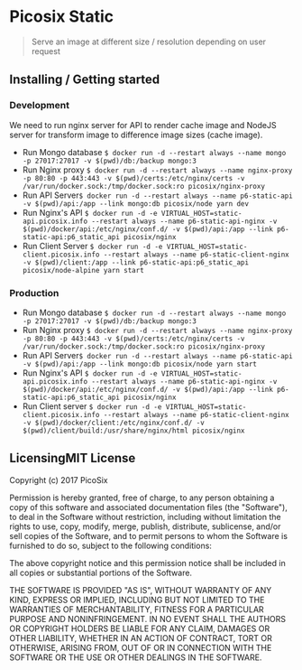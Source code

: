 # Picosix Static

> Serve an image at different size / resolution depending on user request

## Installing / Getting started

### Development

We need to run nginx server for API to render cache image and NodeJS server for transform image to difference image sizes (cache image).

* Run Mongo database `$ docker run -d --restart always --name mongo -p 27017:27017 -v $(pwd)/db:/backup mongo:3`
* Run Nginx proxy `$ docker run -d --restart always --name nginx-proxy -p 80:80 -p 443:443 -v $(pwd)/certs:/etc/nginx/certs -v /var/run/docker.sock:/tmp/docker.sock:ro picosix/nginx-proxy`
* Run API Server`$ docker run -d --restart always --name p6-static-api -v $(pwd)/api:/app --link mongo:db picosix/node yarn dev`
* Run Nginx's API `$ docker run -d -e VIRTUAL_HOST=static-api.picosix.info --restart always --name p6-static-api-nginx -v $(pwd)/docker/api:/etc/nginx/conf.d/ -v $(pwd)/api:/app --link p6-static-api:p6_static_api picosix/nginx`
* Run Client Server `$ docker run -d -e VIRTUAL_HOST=static-client.picosix.info --restart always --name p6-static-client-nginx -v $(pwd)/client:/app --link p6-static-api:p6_static_api picosix/node-alpine yarn start`

### Production

* Run Mongo database `$ docker run -d --restart always --name mongo -p 27017:27017 -v $(pwd)/db:/backup mongo:3`
* Run Nginx proxy `$ docker run -d --restart always --name nginx-proxy -p 80:80 -p 443:443 -v $(pwd)/certs:/etc/nginx/certs -v /var/run/docker.sock:/tmp/docker.sock:ro picosix/nginx-proxy`
* Run API Server`$ docker run -d --restart always --name p6-static-api -v $(pwd)/api:/app --link mongo:db picosix/node yarn start`
* Run Nginx's API `$ docker run -d -e VIRTUAL_HOST=static-api.picosix.info --restart always --name p6-static-api-nginx -v $(pwd)/docker/api:/etc/nginx/conf.d/ -v $(pwd)/api:/app --link p6-static-api:p6_static_api picosix/nginx`
* Run Client server `$ docker run -d -e VIRTUAL_HOST=static-client.picosix.info --restart always --name p6-static-client-nginx -v $(pwd)/docker/client:/etc/nginx/conf.d/ -v $(pwd)/client/build:/usr/share/nginx/html picosix/nginx`

## LicensingMIT License

Copyright (c) 2017 PicoSix

Permission is hereby granted, free of charge, to any person obtaining a copy
of this software and associated documentation files (the "Software"), to deal
in the Software without restriction, including without limitation the rights
to use, copy, modify, merge, publish, distribute, sublicense, and/or sell
copies of the Software, and to permit persons to whom the Software is
furnished to do so, subject to the following conditions:

The above copyright notice and this permission notice shall be included in all
copies or substantial portions of the Software.

THE SOFTWARE IS PROVIDED "AS IS", WITHOUT WARRANTY OF ANY KIND, EXPRESS OR
IMPLIED, INCLUDING BUT NOT LIMITED TO THE WARRANTIES OF MERCHANTABILITY,
FITNESS FOR A PARTICULAR PURPOSE AND NONINFRINGEMENT. IN NO EVENT SHALL THE
AUTHORS OR COPYRIGHT HOLDERS BE LIABLE FOR ANY CLAIM, DAMAGES OR OTHER
LIABILITY, WHETHER IN AN ACTION OF CONTRACT, TORT OR OTHERWISE, ARISING FROM,
OUT OF OR IN CONNECTION WITH THE SOFTWARE OR THE USE OR OTHER DEALINGS IN THE
SOFTWARE.
